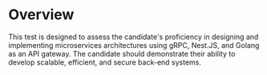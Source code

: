 # Overview

This test is designed to assess the candidate's proficiency in designing and implementing microservices
architectures using gRPC, Nest.JS, and Golang as an API gateway. The candidate should demonstrate their ability
to develop scalable, efficient, and secure back-end systems.

